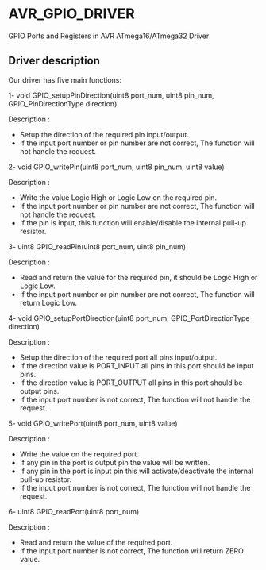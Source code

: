 # AVR_GPIO_DRIVER
GPIO Ports and Registers in AVR ATmega16/ATmega32 Driver 

## Driver description
Our driver has five main functions:

1- void GPIO_setupPinDirection(uint8 port_num, uint8 pin_num, GPIO_PinDirectionType direction)


 Description :

 - Setup the direction of the required pin input/output.
 - If the input port number or pin number are not correct, The function will not handle the request.
 

2- void GPIO_writePin(uint8 port_num, uint8 pin_num, uint8 value)


  Description :
  
  - Write the value Logic High or Logic Low on the required pin.
  - If the input port number or pin number are not correct, The function will not handle the request.
  - If the pin is input, this function will enable/disable the internal pull-up resistor.


3- uint8 GPIO_readPin(uint8 port_num, uint8 pin_num)


  Description :
  
  - Read and return the value for the required pin, it should be Logic High or Logic Low.
  - If the input port number or pin number are not correct, The function will return Logic Low.


4- void GPIO_setupPortDirection(uint8 port_num, GPIO_PortDirectionType direction)


  Description :
  
  - Setup the direction of the required port all pins input/output.
  - If the direction value is PORT_INPUT all pins in this port should be input pins.
  - If the direction value is PORT_OUTPUT all pins in this port should be output pins.
  - If the input port number is not correct, The function will not handle the request.


5- void GPIO_writePort(uint8 port_num, uint8 value)


  Description :
  
  - Write the value on the required port.
  - If any pin in the port is output pin the value will be written.
  - If any pin in the port is input pin this will activate/deactivate the internal pull-up resistor.
  - If the input port number is not correct, The function will not handle the request.
 

6- uint8 GPIO_readPort(uint8 port_num)


  Description :
  
  - Read and return the value of the required port.
  - If the input port number is not correct, The function will return ZERO value.

